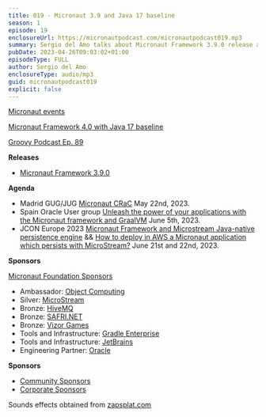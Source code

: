 ```yaml
---
title: 019 - Micronaut 3.9 and Java 17 baseline
season: 1
episode: 19
enclosureUrl: https://micronautpodcast.com/micronautpodcast019.mp3
summary: Sergio del Amo talks about Micronaut Framework 3.9.0 release and the decision to use Java 17 as a baseline for Micronaut Framework 4.0.0
pubDate: 2023-04-26T09:03:02+01:00
episodeType: FULL
author: Sergio del Amo
enclosureType: audio/mp3
guid: micronautpodcast019
explicit: false
---
```


[Micronaut events](https://micronaut.io/upcoming-events/) 

[Micronaut Framework 4.0 with Java 17 baseline](https://micronaut.io/2023/02/16/micronaut-framework-4-0-with-java-17-baseline/)

[Groovy Podcast Ep. 89](https://groovypodcast.podbean.com/e/groovy-podcast-ep-89-s07e01/)

**Releases**

- [Micronaut Framework 3.9.0](https://micronaut.io/2023/04/18/micronaut-framework-3-9-0-released/)

**Agenda**

- Madrid GUG/JUG [Micronaut CRaC](https://www.meetup.com/es-ES/madrid-gug/events/292963873/) May 22nd, 2023.
- Spain Oracle User group [Unleash the power of your applications with the Micronaut framework and GraalVM](https://spoug.trainercentral.eu/session/unleash-the-power-of-your-applications-with-micronaut-and-graalvm-5922611774#/home) June 5th, 2023.
- JCON Europe 2023 [Micronaut Framework and Microstream Java-native persistence engine](https://jconeurope2023.sched.com/event/1K3zq/micronautr-framework-and-microstream-java-native-persistence-engine) && [How to deploy in AWS a Micronaut application which persists with MicroStream?](https://jconeurope2023.sched.com/event/1K3ys/how-to-deploy-in-aws-a-micronaut-application-which-persists-with-microstream)  June 21st and 22nd, 2023.

**Sponsors**

[Micronaut Foundation Sponsors](https://micronaut.io/foundation/sponsors/)

- Ambassador: [Object Computing](https://objectcomputing.com)
- Silver: [MicroStream](https://microstream.one)
- Bronze: [HiveMQ](https://www.hivemq.com)
- Bronze: [SAFRI.NET](https://www.safri.net)
- Bronze: [Vizor Games](https://vizor-games.com/games)
- Tools and Infrastructure: [Gradle Enterprise](https://gradle.com/)
- Tools and Infrastructure: [JetBrains](https://www.jetbrains.com/idea/)
- Engineering Partner: [Oracle](https://www.oracle.com)

**Sponsors**
- [Community Sponsors](https://micronaut.io/foundation/community-sponsorship/)
- [Corporate Sponsors](https://micronaut.io/foundation/corporate-sponsorship/)

Sounds effects obtained from [zapsplat.com](https://zapsplat.com)